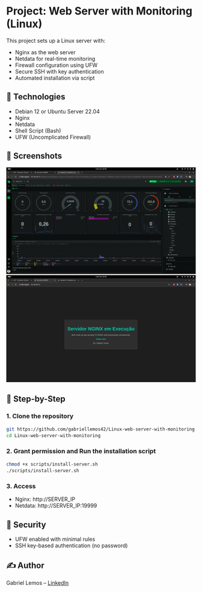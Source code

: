 # Project: Web Server with Monitoring (Linux)

This project sets up a Linux server with:
- Nginx as the web server
- Netdata for real-time monitoring
- Firewall configuration using UFW
- Secure SSH with key authentication
- Automated installation via script

## 🔧 Technologies
- Debian 12 or Ubuntu Server 22.04
- Nginx
- Netdata
- Shell Script (Bash)
- UFW (Uncomplicated Firewall)

## 📸 Screenshots
![Netdata Dashboard](images/netdata-dashboard.png)
![Nginx Running](images/nginx-running.png)

## 🚀 Step-by-Step

### 1. Clone the repository
```bash
git https://github.com/gabriellemos42/Linux-web-server-with-monitoring.git
cd Linux-web-server-with-monitoring
```

### 2. Grant permission and Run the installation script
```bash
chmod +x scripts/install-server.sh
./scripts/install-server.sh
```

### 3. Access
- Nginx: http://SERVER_IP
- Netdata: http://SERVER_IP:19999

## 🔐 Security
- UFW enabled with minimal rules
- SSH key-based authentication (no password)

## ✍️ Author
Gabriel Lemos – [LinkedIn](https://www.linkedin.com/in/gabriel-lemos-44aa60155/)